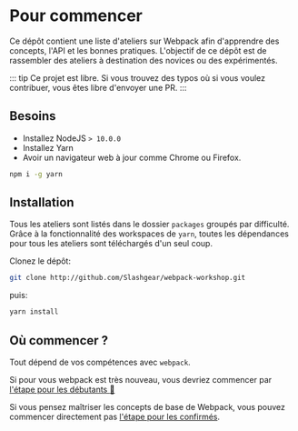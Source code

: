 # Pour commencer

Ce dépôt contient une liste d'ateliers sur Webpack afin d'apprendre des concepts, l'API et les bonnes pratiques.
L'objectif de ce dépôt est de rassembler des ateliers à destination des novices ou des expérimentés.

::: tip
Ce projet est libre. Si vous trouvez des typos où si vous voulez contribuer, vous êtes libre d'envoyer une PR.
:::

## Besoins

- Installez NodeJS `> 10.0.0`
- Installez Yarn
- Avoir un navigateur web à jour comme Chrome ou Firefox.

```bash
npm i -g yarn
```

## Installation

Tous les ateliers sont listés dans le dossier `packages` groupés par difficulté.
Grâce à la fonctionnalité des workspaces de `yarn`, toutes les dépendances pour tous les ateliers sont téléchargés d'un seul coup.

Clonez le dépôt:

```bash
git clone http://github.com/Slashgear/webpack-workshop.git
```

puis:

```bash
yarn install
```

## Où commencer ?

Tout dépend de vos compétences avec `webpack`.

Si pour vous webpack est très nouveau, vous devriez commencer par [l'étape pour les débutants :baby:](novice/basics.md)

Si vous pensez maîtriser les concepts de base de Webpack, vous pouvez commencer directement pas [l'étape pour les confirmés](intermediate/dev.md).
